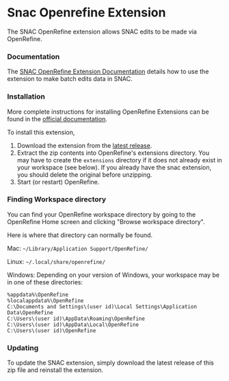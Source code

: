 # Snac Openrefine Extension
The SNAC OpenRefine extension allows SNAC edits to be made via OpenRefine.

### Documentation
The [SNAC OpenRefine Extension Documentation](https://docs.google.com/document/d/1HjhKHAWXe6Xkh8F-qBnsl-psyaPd2UPBLX2OgaVbA2Q/edit?usp=sharing) details how to use the extension to make batch edits data in SNAC.

### Installation
More complete instructions for installing OpenRefine Extensions can be found in the [official documentation](https://docs.openrefine.org/manual/installing/#installing-extensions).

To install this extension,
1. Download the extension from the [latest release](https://github.com/snac-cooperative/snac-openrefine-extension/releases/latest).
2. Extract the zip contents into OpenRefine's extensions directory.  You may have to create the `extensions` directory if it does not already exist in your workspace (see below).  If you already have the snac extension, you should delete the original before unzipping.
3. Start (or restart) OpenRefine.

### Finding Workspace directory
You can find your OpenRefine workspace directory by going to the OpenRefine Home screen and clicking "Browse workspace directory".

Here is where that directory can normally be found.

Mac:  `~/Library/Application Support/OpenRefine/`

Linux:  `~/.local/share/openrefine/`

Windows: Depending on your version of Windows, your workspace may be in one of these directories:
```
%appdata%\OpenRefine
%localappdata%\OpenRefine
C:\Documents and Settings\(user id)\Local Settings\Application Data\OpenRefine
C:\Users\(user id)\AppData\Roaming\OpenRefine
C:\Users\(user id)\AppData\Local\OpenRefine
C:\Users\(user id)\OpenRefine
```

### Updating
To update the SNAC extension, simply download the latest release of this zip file and reinstall the extension.

